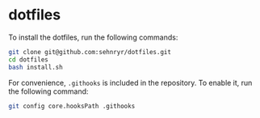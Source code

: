 # dotfiles

To install the dotfiles, run the following commands:

```bash
git clone git@github.com:sehnryr/dotfiles.git
cd dotfiles
bash install.sh
```

For convenience, `.githooks` is included in the repository. To enable it, run the following command:

```bash
git config core.hooksPath .githooks
```
